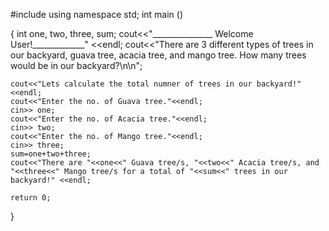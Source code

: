 #include <iostream>
 using namespace std;
 int main ()

{
    int one, two, three, sum;
    cout<<"_______________ Welcome User!_____________" <<endl;
    cout<<"There are 3 different types of trees in our backyard, guava tree, acacia tree, and mango tree. How many trees would be in our backyard?\n\n";
  
    cout<<"Lets calculate the total numner of trees in our backyard!" <<endl;
    cout<<"Enter the no. of Guava tree."<<endl;
    cin>> one;
    cout<<"Enter the no. of Acacia tree."<<endl;
    cin>> two;
    cout<<"Enter the no. of Mango tree."<<endl;
    cin>> three;
    sum=one+two+three;
    cout<<"There are "<<one<<" Guava tree/s, "<<two<<" Acacia tree/s, and "<<three<<" Mango tree/s for a total of "<<sum<<" trees in our backyard!" <<endl;
    
    return 0;
}
